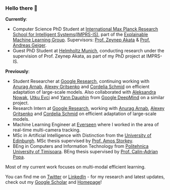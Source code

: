 ### Hello there 👋


**Currently**:

* Computer Science PhD Student at [International Max Planck Research School for Intelligent Systems(IMPRS-IS)](https://imprs.is.mpg.de/), part of the [Explainable Machine Learning Group](https://www.eml-unitue.de/). Supervisors: [Prof. Zeynep Akata](https://scholar.google.com/citations?user=jQl9RtkAAAAJ&hl=en) & [Prof. Andreas Geiger](https://scholar.google.ca/citations?user=SrVnrPcAAAAJ&hl=en).
* Guest PhD Student at [Helmholtz Munich](https://www.helmholtz-munich.de/en), conducting research under the supervision of Prof. Zeynep Akata, as part of my PhD project at IMPRS-IS.




**Previously**:
* Student Researcher at [Google Research](https://research.google/teams/perception/), continuing working with [Anurag Arnab](https://scholar.google.com/citations?user=l2FS2_IAAAAJ&hl=en), [Alexey Gritsenko](https://scholar.google.nl/citations?user=zTy9cUwAAAAJ&hl=en) and [Cordelia Schmid](https://scholar.google.com/citations?user=IvqCXP4AAAAJ&hl=en) on efficient adaptation of large-scale models. Also collaborated with [Aleksandra Nowak](https://scholar.google.com/citations?user=2A-eZhQAAAAJ&hl=pl), [Utku Evci](https://scholar.google.com/citations?user=8yGMMwcAAAAJ&hl=en) and [Yann Dauphin](https://scholar.google.com/citations?user=XSforroAAAAJ&hl=en) from [Google DeepMind](https://deepmind.google/) on a similar project.
* Research Intern at [Google Research](https://research.google/teams/perception/), working with [Anurag Arnab](https://scholar.google.com/citations?user=l2FS2_IAAAAJ&hl=en), [Alexey Gritsenko](https://scholar.google.nl/citations?user=zTy9cUwAAAAJ&hl=en) and [Cordelia Schmid](https://scholar.google.com/citations?user=IvqCXP4AAAAJ&hl=en) on efficient adaptation of large-scale models.  
* Machine Learning Engineer at [Everseen](https://everseen.com/) where I worked in the area of real-time multi-camera tracking.
* MSc in Artificial Intelligence with Distinction from the [University of Edinburgh](https://www.ed.ac.uk/). MSc thesis supervised by [Prof. Amos Storkey](https://www.bayeswatch.com/).
* BEng in Computers and Information Technology from [Politehnica University of Timisoara](https://www.upt.ro/Universitatea-Politehnica-Timisoara_en.html). BEng thesis supervised by [Prof. Calin-Adrian Popa](https://sites.google.com/site/popacalinadrian/).

Most of my current work focuses on multi-modal efficient learning.

You can find me on [Twitter](https://twitter.com/MerceaOtniel) or [LinkedIn](https://www.linkedin.com/in/otniel-bogdan-mercea-76b742125/) - for my research and latest updates, check out my [Google Scholar](https://scholar.google.com/citations?user=eSPY7nMAAAAJ&hl=en) and [Homepage](https://merceaotniel.github.io/)!

